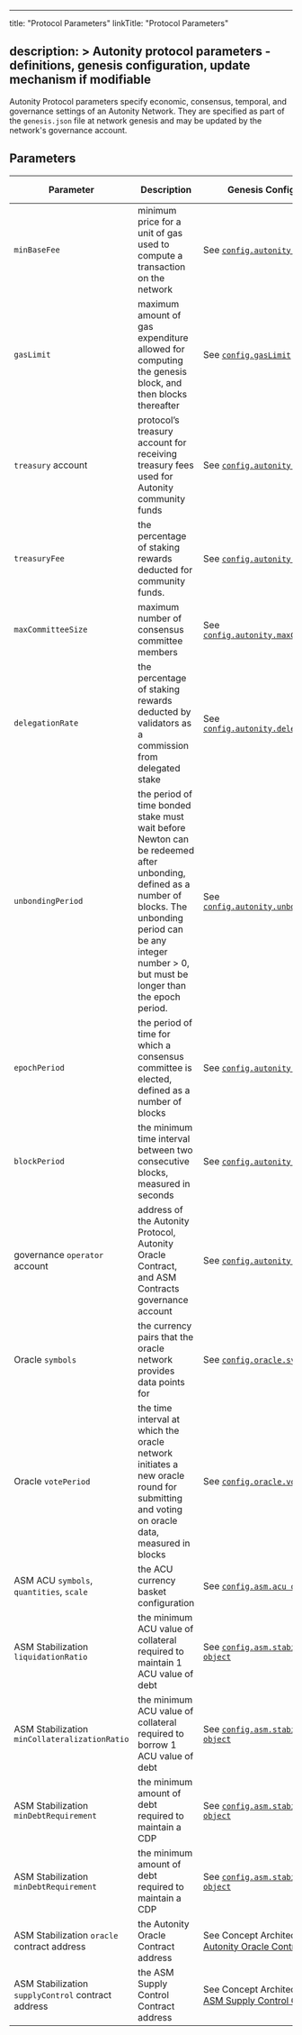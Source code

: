 
---
title: "Protocol Parameters"
linkTitle: "Protocol Parameters"

description: >
  Autonity protocol parameters - definitions, genesis configuration, update mechanism if modifiable 
---

Autonity Protocol parameters specify economic, consensus, temporal, and governance settings of an Autonity Network. They are specified as part of the `genesis.json` file at network genesis and may be updated by the network's governance account.


## Parameters

| Parameter | Description | Genesis Configuration | Post Genesis Update Mechanism |
|-----------|-------------|-----------------------|-------------------------------|
| `minBaseFee` | minimum price for a unit of gas used to compute a transaction on the network | See [`config.autonity.minBaseFee`](/reference/genesis/#configautonity-object) | See [`setMinimumBaseFee()`](/reference/api/aut/op-prot/#setminimumbasefee) |
| `gasLimit` | maximum amount of gas expenditure allowed for computing the genesis block, and then blocks thereafter  | See [`config.gasLimit`](/reference/genesis/#gaslimit) | None |
| `treasury` account | protocol’s treasury account for receiving treasury fees used for Autonity community funds | See [`config.autonity.treasury`](/reference/genesis/#configautonity-object) | See [`setTreasuryAccount()`](/reference/api/aut/op-prot/#settreasuryaccount) |
| `treasuryFee` | the percentage of staking rewards  deducted for community funds. | See [`config.autonity.treasuryFee`](/reference/genesis/#configautonity-object) | See [`setTreasuryFee()`](/reference/api/aut/op-prot/#settreasuryfee) |
| `maxCommitteeSize` | maximum number of consensus committee members| See [`config.autonity.maxCommitteeSize`](/reference/genesis/#configautonity-object) | See [`setCommitteeSize()`](/reference/api/aut/op-prot/#setcommitteesize) |
| `delegationRate` | the percentage of staking rewards deducted by validators as a commission from delegated stake | See [`config.autonity.delegationRate`](/reference/genesis/#configautonity-object)  | None (Individual validators can reset their rate after registration. See [`changeCommissionRate()`](/reference/api/aut/#changecommissionrate)) |
| `unbondingPeriod` | the period of time bonded stake must wait before Newton can be redeemed after unbonding, defined as a number of blocks. The unbonding period can be any integer number > 0, but must be longer than the epoch period.| See [`config.autonity.unbondingPeriod`](/reference/genesis/#configautonity-object)  | See [`setUnbondingPeriod()`](/reference/api/aut/op-prot/#setunbondingperiod) |
| `epochPeriod` | the period of time for which a consensus committee is elected, defined as a number of blocks| See [`config.autonity.epochPeriod`](/reference/genesis/#configautonity-object) | See [`setEpochPeriod()`](/reference/api/aut/op-prot/#setepochperiod) |
| `blockPeriod` | the minimum time interval between two consecutive blocks, measured in seconds | See [`config.autonity.blockPeriod`](/reference/genesis/#configautonity-object) | None |
| governance `operator` account | address of the Autonity Protocol, Autonity Oracle Contract, and ASM Contracts governance account| See [`config.autonity.operator`](/reference/genesis/#configautonity-object) | See [`setOperatorAccount()`](/reference/api/aut/op-prot/#setoperatoraccount) |
| Oracle `symbols` | the currency pairs that the oracle network provides data points for | See [`config.oracle.symbols`](/reference/genesis/#configoracle-object) | See [`setSymbols()`](/reference/api/aut/op-prot/#setsymbols-oracle-contract) |
| Oracle `votePeriod` | the time interval at which the oracle network initiates a new oracle round for submitting and voting on oracle data, measured in blocks | See [`config.oracle.votePeriod`](/reference/genesis/#configoracle-object) | None |
| ASM ACU `symbols`, `quantities`, `scale` | the ACU currency basket configuration | See [`config.asm.acu object`](/reference/genesis/#configasmacu-object) | See [`modifyBasket()`](/reference/api/aut/op-prot/#modifybasket-acu-contract) |
| ASM Stabilization `liquidationRatio` | the minimum ACU value of collateral required to maintain 1 ACU value of debt | See [`config.asm.stabilization object`](/reference/genesis/#configasmstabilization-object) | See [`setLiquidationRatio()`](/reference/api/aut/op-prot/#setliquidationratio-asm-stabilization-contract) |
| ASM Stabilization `minCollateralizationRatio` | the minimum ACU value of collateral required to borrow 1 ACU value of debt | See [`config.asm.stabilization object`](/reference/genesis/#configasmstabilization-object) | See [`setMinCollateralizationRatio()`](/reference/api/aut/op-prot/#setmincollateralizationratio-asm-stabilization-contract) |
| ASM Stabilization `minDebtRequirement` | the minimum amount of debt required to maintain a CDP | See [`config.asm.stabilization object`](/reference/genesis/#configasmstabilization-object) | See  [`setMinDebtRequirement()`](/reference/api/aut/op-prot/#setmindebtrequirement-asm-stabilization-contract) |
| ASM Stabilization `minDebtRequirement` | the minimum amount of debt required to maintain a CDP | See [`config.asm.stabilization object`](/reference/genesis/#configasmstabilization-object) | See  [`setMinDebtRequirement()`](/reference/api/aut/op-prot/#setmindebtrequirement-asm-stabilization-contract) |
| ASM Stabilization `oracle` contract address | the Autonity Oracle Contract address | See Concept Architecture and [Autonity Oracle Contract](/concepts/architecture/#autonity-oracle-contract) | See [`setOracle()`](/reference/api/aut/op-prot/#setoracle-asm-stabilization-contract) |
| ASM Stabilization `supplyControl` contract address | the ASM Supply Control Contract address | See Concept Architecture and [ASM Supply Control Contract](/concepts/architecture/#asm-supply-control-contract) | See [`setSupplyControl()`](/reference/api/aut/op-prot/#setsupplycontrol-asm-stabilization-contract) |


<!-- 
| Protocol Contract upgrade: `bytecode`, `abi`  | Autonity Protocol Contract is provided as part of the codebase. An upgraded contract can be specified at or post genesis | To specify an upgraded contract at initialisation, see [`config.autonity.bytecode`](/reference/genesis/#configautonity-object) and [`config.autonity.abi`](/reference/genesis/#configautonity-object) | See [`upgradeContract()`](/reference/api/aut/op-prot/#upgradecontract) |
-->
